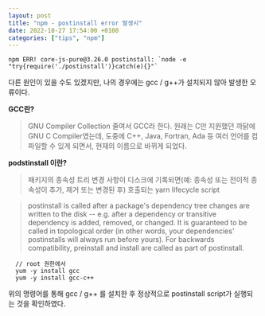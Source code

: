```yaml
---
layout: post
title: "npm - postinstall error 발생시"
date: 2022-10-27 17:54:00 +0100
categories: ["tips", "npm"]
---
```


```
npm ERR! core-js-pure@3.26.0 postinstall: `node -e "try{require('./postinstall')}catch(e){}"`

```

다른 원인이 있을 수도 있겠지만, 나의 경우에는 gcc / g++가 설치되지 않아 발생한 오류이다.

**GCC란?**

> GNU Compiler Collection 줄여서 GCC라 한다.
> 원래는 C만 지원했던 까닭에 GNU C Compiler였는데,
> 도중에 C++, Java, Fortran, Ada 등 여러 언어를 컴파일할 수 있게 되면서,
> 현재의 이름으로 바뀌게 되었다.

**podstinstall 이란?**

> 패키지의 종속성 트리 변경 사항이 디스크에 기록되면(예: 종속성 또는 전이적 종속성이 추가, 제거 또는 변경된 후) 호출되는 yarn lifecycle script

> postinstall is called after a package's dependency tree changes are written to the disk -- e.g. after a dependency or transitive dependency is added, removed, or changed. It is guaranteed to be called in topological order (in other words, your dependencies' postinstalls will always run before yours). For backwards compatibility, preinstall and install are called as part of postinstall.

```
  // root 권한에서
  yum -y install gcc
  yum -y install gcc-c++

```

위의 명령어를 통해 gcc / g++ 를 설치한 후 정상적으로 postinstall script가 실행되는 것을 확인하였다.
